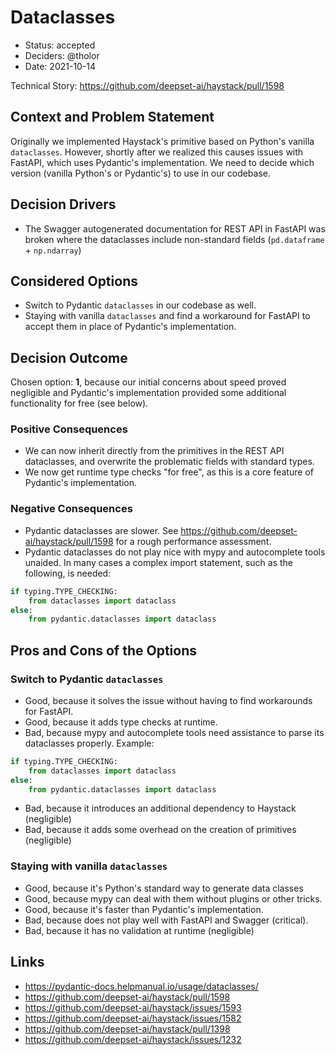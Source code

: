 # Dataclasses

* Status: accepted
* Deciders: @tholor
* Date: 2021-10-14

Technical Story: https://github.com/deepset-ai/haystack/pull/1598

## Context and Problem Statement

Originally we implemented Haystack's primitive based on Python's vanilla `dataclasses`. However, shortly after we realized this causes issues with FastAPI, which uses Pydantic's implementation. We need to decide which version (vanilla Python's or Pydantic's) to use in our codebase.

## Decision Drivers 

* The Swagger autogenerated documentation for REST API in FastAPI was broken where the dataclasses include non-standard fields (`pd.dataframe` + `np.ndarray`)

## Considered Options

* Switch to Pydantic `dataclasses` in our codebase as well.
* Staying with vanilla `dataclasses` and find a workaround for FastAPI to accept them in place of Pydantic's implementation.

## Decision Outcome

Chosen option: **1**, because our initial concerns about speed proved negligible and Pydantic's implementation provided some additional functionality for free (see below).

### Positive Consequences

* We can now inherit directly from the primitives in the REST API dataclasses, and overwrite the problematic fields with standard types.
* We now get runtime type checks "for free", as this is a core feature of Pydantic's implementation.

### Negative Consequences

* Pydantic dataclasses are slower. See https://github.com/deepset-ai/haystack/pull/1598 for a rough performance assessment.
* Pydantic dataclasses do not play nice with mypy and autocomplete tools unaided. In many cases a complex import statement, such as the following, is needed:

```python
if typing.TYPE_CHECKING:
    from dataclasses import dataclass
else:
    from pydantic.dataclasses import dataclass
```

## Pros and Cons of the Options

### Switch to Pydantic `dataclasses`

* Good, because it solves the issue without having to find workarounds for FastAPI.
* Good, because it adds type checks at runtime.
* Bad, because mypy and autocomplete tools need assistance to parse its dataclasses properly. Example:

```python
if typing.TYPE_CHECKING:
    from dataclasses import dataclass
else:
    from pydantic.dataclasses import dataclass
```

* Bad, because it introduces an additional dependency to Haystack (negligible)
* Bad, because it adds some overhead on the creation of primitives (negligible)

### Staying with vanilla `dataclasses`

* Good, because it's Python's standard way to generate data classes
* Good, because mypy can deal with them without plugins or other tricks.
* Good, because it's faster than Pydantic's implementation.
* Bad, because does not play well with FastAPI and Swagger (critical).
* Bad, because it has no validation at runtime (negligible)

## Links <!-- optional -->

* https://pydantic-docs.helpmanual.io/usage/dataclasses/
* https://github.com/deepset-ai/haystack/pull/1598
* https://github.com/deepset-ai/haystack/issues/1593
* https://github.com/deepset-ai/haystack/issues/1582
* https://github.com/deepset-ai/haystack/pull/1398 
* https://github.com/deepset-ai/haystack/issues/1232

<!-- markdownlint-disable-file MD013 -->
